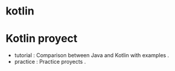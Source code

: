 # kotlin

Kotlin proyect
=============

* tutorial : Comparison between Java and Kotlin with examples .
* practice : Practice proyects . 










 
